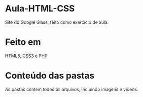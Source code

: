 # Aula-HTML-CSS

Site do Google Glass, feito como exercício de aula.

# Feito em

HTML5, CSS3 e PHP

# Conteúdo das pastas

As pastas contém todos os arquivos, incluindo imagens e vídeos.
